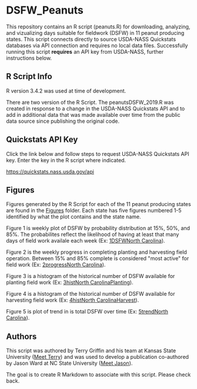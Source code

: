 # DSFW_Peanuts
This repository contains an R script (peanuts.R) for downloading, analyzing, and vizualizing days suitable for fieldwork (DSFW) in 11 peanut producing states.  This script connects directly to source USDA-NASS Quickstats databases via API connection and requires no local data files.  Successfully running this script **requires** an API key from USDA-NASS, further instructions below.

## R Script Info
R version 3.4.2 was used at time of development.

There are two version of the R Script. The peanutsDSFW_2019.R was created in response to a change in the USDA-NASS Quickstats API and to add in additional data that was made available over time from the public data source since publishing the original code.

## Quickstats API Key
Click the link below and follow steps to request USDA-NASS Quickstats API key.  Enter the key in the R script where indicated.

<https://quickstats.nass.usda.gov/api>

## Figures
Figures generated by the R Script for each of the 11 peanut producing states are found in the [Figures](../master/Figures) folder.  Each state has five figures numbered 1-5 identified by what the plot contains and the state name.  

Figure 1 is weekly plot of DSFW by probability distribution at 15%, 50%, and 85%. The probabilites reflect the likelihood of having at least that many days of field work availale each week (Ex: [1DSFWNorth Carolina](../master/Figures/NorthCarolina/1DSFWNORTH%20CAROLINAgraph.png)).

Figure 2 is the weekly progress in completing planting and harvesting field operation. Between 15% and 85% complete is considered "most active" for field work (Ex: [2progressNorth Carolina](../master/Figures/NorthCarolina/2progressNORTH%20CAROLINAgraph.png
)).

Figure 3 is a histogram of the historical number of DSFW available for planting field work (Ex: [3histNorth CarolinaPlanting](../master/Figures/NorthCarolina/3hist4NORTH%20CAROLINAPlanting.png
)).

Figure 4 is a histogram of the historical number of DSFW available for harvesting field work (Ex: [4histNorth CarolinaHarvest](../master/Figures/NorthCarolina/4hist4NORTH%20CAROLINAharvest.png)).

Figure 5 is plot of trend in is total DSFW over time (Ex: [5trendNorth Carolina](../master/Figures/NorthCarolina/5trendNORTH%20CAROLINA.png)).

## Authors
This script was authored by Terry Griffin and his team at Kansas State University ([Meet Terry](https://www.ageconomics.k-state.edu/directory/faculty_directory/griffin/)) and was used to develop a publication co-authored by Jason Ward at NC State University ([Meet Jason](https://www.bae.ncsu.edu/people/jkward2/)).  

The goal is to create R Markdown to associate with this script.  Please check back.
